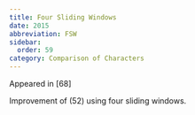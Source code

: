 ```yaml
---
title: Four Sliding Windows
date: 2015
abbreviation: FSW
sidebar:
  order: 59
category: Comparison of Characters
---
```


Appeared in [68]

Improvement of (52) using four sliding windows.
